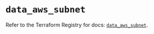 # `data_aws_subnet`

Refer to the Terraform Registry for docs: [`data_aws_subnet`](https://registry.terraform.io/providers/hashicorp/aws/6.8.0/docs/data-sources/subnet).
